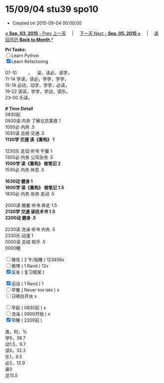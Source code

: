 # 15/09/04 stu39 spo10

- Created on 2015-09-04 00:00:00

[**< Sep. 03, 2015** - Prev 上一天](_archived/lifelogs/2015/09/d03.md) &nbsp; &nbsp; | &nbsp; &nbsp; [下一天 Next - **Sep. 05, 2015 >**](_archived/lifelogs/2015/09/d05.md) &nbsp; &nbsp; |  &nbsp; &nbsp; [返回月历 **Back to Month ^**](_archived/lifelogs/2015/09/index.md)
<br/><div><strong>Pri Tasks:</strong></div><div><input type="checkbox"/>Learn Python</div><div><input checked="true" type="checkbox"/>Learn Refactoring</div><div><br/></div><div>07-10         ，    读，读必，读学，</div><div>11-14 学读，读必，学学，学学，</div><div>15-18 必动，动学，学学，必读，</div><div>19-22 读读，学学，学动，读乐，</div><div>23-00 乐读。</div><div><br/></div><div><b># Time Detail</b></div><div>0830起</div><div>0930读 内务 了解北京美食 1</div><div>1000必 内务 .5</div><div>1030读 总结 交通 .5</div><div><strong>1130学 交通 读《重构》 1</strong></div><div><br clear="none"/></div><div>1230乐 走动 听书 午餐 1</div><div>1300必 内务 公司杂务 .5</div><div><strong>1500学 </strong><strong><strong>读《重构》 做笔记 2</strong></strong></div><div>1530必 内务 休息 .5</div><div><br/></div><div><b>1630动 健身 1</b></div><div><b>1800学 </b><strong><strong>读《重构》 做笔记 1.5</strong></strong></div><div>1830必 内务 杂务 走动 .5</div><div><br/></div><div>2000读 晚餐 听书 奔走 1.5</div><div><b>2130学 交通 读技术书 1.5</b></div><div><b>2200动 健身 .5</b></div><div><b><br/></b></div><div>2230读 洗澡 听书 内务 .5</div><div>2330乐 动漫 1</div><div>0000读 总结 知乎 .5</div><div>0000睡</div><div><br/></div><div><input type="checkbox"/>微信 ( 2 午/临睡 ) 123456x</div><div><input type="checkbox"/>微博 ( 1 Rand ) 12x</div><div><input checked="true" type="checkbox"/>反省 ( 复习框架 ) </div><div><br/></div><div><div><input checked="true" type="checkbox"/>运动 ( 1 Rand ) 1</div><div><input type="checkbox"/>早餐 ( Never too late ) x</div></div><div><input type="checkbox"/>只喝白开水 x</div><div><br/></div><div><input type="checkbox"/>早起 ( 0830前 ) x</div><div><input type="checkbox"/>洗澡 ( 0900开始 ) x<br/></div><div><input checked="true" type="checkbox"/>早睡 ( 2300前 ) </div><div><br clear="none"/></div><div>类，时，%</div><div>学6，38.7</div><div>动1.5，9.7</div><div>读5，32.3</div><div>乐1，6.5</div><div>必2，12.9<br clear="none"/>废0<br clear="none"/>总15.5</div>
